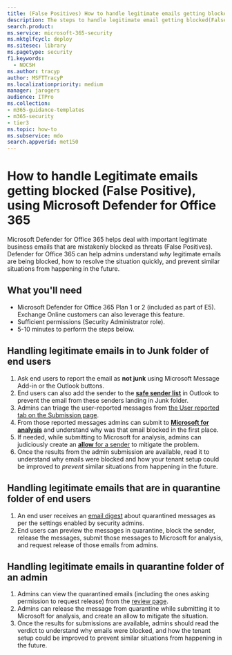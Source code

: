 ```yaml
---
title: (False Positives) How to handle legitimate emails getting blocked from delivery using Microsoft Defender for Office 365
description: The steps to handle legitimate email getting blocked(False Positive) by Microsoft Defender for Office 365 in order to prevent lose of business. 
search.product: 
ms.service: microsoft-365-security
ms.mktglfcycl: deploy
ms.sitesec: library
ms.pagetype: security
f1.keywords: 
  - NOCSH
ms.author: tracyp
author: MSFTTracyP
ms.localizationpriority: medium
manager: jarogers
audience: ITPro
ms.collection: 
- m365-guidance-templates
- m365-security
- tier3
ms.topic: how-to
ms.subservice: mdo
search.appverid: met150
---
```


# How to handle Legitimate emails getting blocked (False Positive), using Microsoft Defender for Office 365

Microsoft Defender for Office 365 helps deal with important legitimate business emails that are mistakenly blocked as threats (False Positives). Defender for Office 365 can help admins understand *why* legitimate emails are being blocked, how to resolve the situation quickly, and prevent similar situations from happening in the future.

## What you'll need

- Microsoft Defender for Office 365 Plan 1 or 2 (included as part of E5). Exchange Online customers can also leverage this feature.
- Sufficient permissions (Security Administrator role).
- 5-10 minutes to perform the steps below.

## Handling legitimate emails in to Junk folder of end users

1. Ask end users to report the email as **not junk** using Microsoft Message Add-in or the Outlook buttons.
2. End users can also add the sender to the [**safe sender list**](https://support.microsoft.com/office/safe-senders-in-outlook-com-470d4ee6-e3b6-402b-8cd9-a6f00eda7339) in Outlook to prevent the email from these senders landing in Junk folder.
3. Admins can triage the user-reported messages from [the User reported tab on the Submission page](/microsoft-365/security/office-365-security/admin-submission#view-user-reported-messages-to-microsoft).
4. From those reported messages admins can submit to [**Microsoft for analysis**](/microsoft-365/security/office-365-security/admin-submission#notify-users-from-within-the-portal) and understand why was that email blocked in the first place.
5. If needed, while submitting to Microsoft for analysis, admins can judiciously create an [**allow** for a sender](/microsoft-365/security/office-365-security/manage-tenant-allows#add-sender-allows-using-the-submissions-portal) to mitigate the problem.
6. Once the results from the admin submission are available, read it to understand why emails were blocked and how your tenant setup could be improved to *prevent* similar situations from happening in the future.

## Handling legitimate emails that are in quarantine folder of end users

1. An end user receives an [email digest](../quarantine-quarantine-notifications.md) about quarantined messages as per the settings enabled by security admins.
2. End users can preview the messages in quarantine, block the sender, release the messages, submit those messages to Microsoft for analysis, and request release of those emails from admins.

## Handling legitimate emails in quarantine folder of an admin

1. Admins can view the quarantined emails (including the ones asking permission to request release) from the [review page](/microsoft-365/security/office-365-security/manage-quarantined-messages-and-files).
2. Admins can release the message from quarantine while submitting it to Microsoft for analysis, and create an allow to mitigate the situation.
3. Once the results for submissions are available, admins should read the verdict to understand why emails were blocked, and how the tenant setup could be improved to prevent similar situations from happening in the future.
